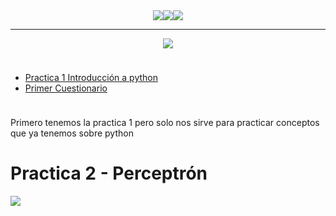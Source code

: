 <div align='center'><img src='https://img.shields.io/badge/contributions-welcome-brightgreen.svg?style=flat'><img src='https://img.shields.io/github/stars/Fabian-Martinez-Rincon/Computabilidad-y-Complejidad'><img src='https://img.shields.io/github/repo-size/Fabian-Martinez-Rincon/Computabilidad-y-Complejidad'>

---
<img src="https://readme-typing-svg.demolab.com?font=Fira+Code&size=30&duration=1200&pause=1000&color=F78E23&center=true&width=635&lines=Deep Learning"/></div>

<img src= 'https://github.com/Fabian-Martinez-Rincon/Fabian-Martinez-Rincon/assets/55964635/7eebf649-e558-43e2-ad5f-9977dc5ff3e5' height="10" width="100%">

- [Practica 1 Introducción a python](https://prod.liveshare.vsengsaas.visualstudio.com/join?E392D06ECA6DBB2AE78D40814C38894A6A65)
- [Primer Cuestionario](/Documentos/C1.md)

<img src= 'https://github.com/Fabian-Martinez-Rincon/Fabian-Martinez-Rincon/assets/55964635/7eebf649-e558-43e2-ad5f-9977dc5ff3e5' height="10" width="100%">

Primero tenemos la practica 1 pero solo nos sirve para practicar conceptos que ya tenemos sobre python

# Practica 2 - Perceptrón
<img src='https://cdn.hashnode.com/res/hashnode/image/upload/v1676716030275/3f540ba4-2359-44cc-9cc9-8f6293eb9703.gif?w=1600&h=840&fit=crop&crop=entropy&auto=format,compress&gif-q=60&format=webm'>

